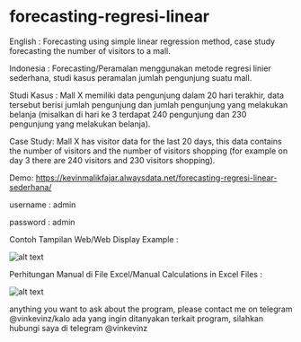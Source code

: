 # forecasting-regresi-linear
English : Forecasting using simple linear regression method, case study forecasting the number of visitors to a mall.

Indonesia : Forecasting/Peramalan menggunakan metode regresi linier sederhana, studi kasus peramalan jumlah pengunjung suatu mall.

Studi Kasus : Mall X memiliki data pengunjung dalam 20 hari terakhir, data tersebut berisi jumlah pengunjung dan jumlah pengunjung yang melakukan belanja (misalkan di hari ke 3 terdapat 240 pengunjung dan 230 pengunjung yang melakukan belanja).

Case Study: Mall X has visitor data for the last 20 days, this data contains the number of visitors and the number of visitors shopping (for example on day 3 there are 240 visitors and 230 visitors shopping).


Demo: https://kevinmalikfajar.alwaysdata.net/forecasting-regresi-linear-sederhana/

username : admin

password : admin

Contoh Tampilan Web/Web Display Example : 

![alt text](https://i.ibb.co/nMwMfjG/Screenshot-1340.png)

Perhitungan Manual di File Excel/Manual Calculations in Excel Files : 

![alt text](https://i.ibb.co/NVypvVh/Screenshot-1341.png)

anything you want to ask about the program, please contact me on telegram @vinkevinz/kalo ada yang ingin ditanyakan terkait program, silahkan hubungi saya di telegram @vinkevinz
